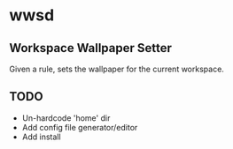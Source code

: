 wwsd
====

Workspace Wallpaper Setter
--------------------------

Given a rule, sets the wallpaper for the current workspace.

TODO
----
 - Un-hardcode 'home' dir
 - Add config file generator/editor
 - Add install
